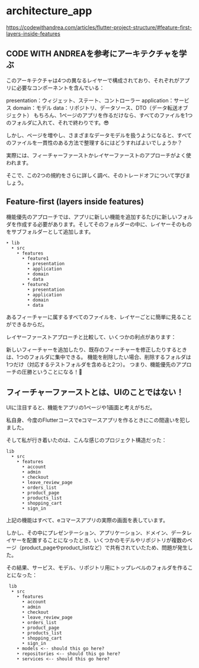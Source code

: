 # architecture_app

https://codewithandrea.com/articles/flutter-project-structure/#feature-first-layers-inside-features

## CODE WITH ANDREAを参考にアーキテクチャを学ぶ

このアーキテクチャは4つの異なるレイヤーで構成されており、それぞれがアプリに必要なコンポーネントを含んでいる：

presentation：ウィジェット、ステート、コントローラー
application：サービス
domain：モデル
data：リポジトリ、データソース、DTO（データ転送オブジェクト）
もちろん、1ページのアプリを作るだけなら、すべてのファイルを1つのフォルダに入れて、それで終わりです。😎

しかし、ページを増やし、さまざまなデータモデルを扱うようになると、すべてのファイルを一貫性のある方法で整理するにはどうすればよいでしょうか？

実際には、フィーチャーファーストかレイヤーファーストのアプローチがよく使われます。

そこで、この2つの規約をさらに詳しく調べ、そのトレードオフについて学びましょう。

## Feature-first (layers inside features)

機能優先のアプローチでは、アプリに新しい機能を追加するたびに新しいフォルダを作成する必要があります。そしてそのフォルダーの中に、レイヤーそのものをサブフォルダーとして追加します。

```
‣ lib
  ‣ src
    ‣ features
      ‣ feature1
        ‣ presentation
        ‣ application
        ‣ domain
        ‣ data
      ‣ feature2
        ‣ presentation
        ‣ application
        ‣ domain
        ‣ data
```

あるフィーチャーに属するすべてのファイルを、レイヤーごとに簡単に見ることができるからだ。

レイヤーファーストアプローチと比較して、いくつかの利点があります：

新しいフィーチャーを追加したり、既存のフィーチャーを修正したりするときは、1つのフォルダに集中できる。
機能を削除したい場合、削除するフォルダは1つだけ（対応するテストフォルダを含めると2つ）。
つまり、機能優先のアプローチの圧勝ということになる！🙌

## フィーチャーファーストとは、UIのことではない！
UIに注目すると、機能をアプリの1ページや1画面と考えがちだ。

私自身、今度のFlutterコースでeコマースアプリを作るときにこの間違いを犯しました。

そして私が行き着いたのは、こんな感じのプロジェクト構造だった：

```
lib
  ‣ src
    ‣ features
      ‣ account
      ‣ admin
      ‣ checkout
      ‣ leave_review_page
      ‣ orders_list
      ‣ product_page
      ‣ products_list
      ‣ shopping_cart
      ‣ sign_in
```

上記の機能はすべて、eコマースアプリの実際の画面を表しています。

しかし、その中にプレゼンテーション、アプリケーション、ドメイン、データレイヤーを配置することになったとき、いくつかのモデルやリポジトリが複数のページ（product_pageやproduct_listなど）で共有されていたため、問題が発生した。

その結果、サービス、モデル、リポジトリ用にトップレベルのフォルダを作ることになった：

```
 lib
  ‣ src
    ‣ features
      ‣ account
      ‣ admin
      ‣ checkout
      ‣ leave_review_page
      ‣ orders_list
      ‣ product_page
      ‣ products_list
      ‣ shopping_cart
      ‣ sign_in
    ‣ models <-- should this go here?
    ‣ repositories <-- should this go here?
    ‣ services <-- should this go here?
```